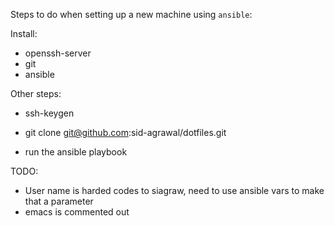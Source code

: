 Steps to do when setting up a new machine using `ansible`:

Install:
- openssh-server
- git
- ansible

Other steps:
- ssh-keygen
- git clone git@github.com:sid-agrawal/dotfiles.git

- run the ansible playbook

TODO:
- User name is harded codes to siagraw, need to use ansible vars to make that a parameter
- emacs is commented out
